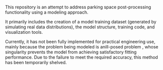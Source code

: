 This repository is an attempt to address parking space post-processing functionality using a modeling approach.

It primarily includes the creation of a model training dataset (generated by simulating real data distributions), the model structure, training code, and visualization tools.

Currently, it has not been fully implemented for practical engineering use, mainly because the problem being modeled is an ​ill-posed problem​
, whose singularity prevents the model from achieving satisfactory fitting performance. Due to the failure to meet the required accuracy, this method has been temporarily shelved.
